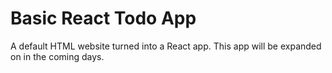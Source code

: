 # Basic React Todo App

A default HTML website turned into a React app. This app will be expanded on in the coming days.